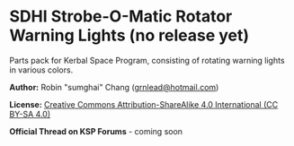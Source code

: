 # SDHI Strobe-O-Matic Rotator Warning Lights (no release yet)
Parts pack for Kerbal Space Program, consisting of rotating warning lights in various colors.

**Author:** Robin "sumghai" Chang (grnlead@hotmail.com)

**License:** [Creative Commons Attribution-ShareAlike 4.0 International (CC BY-SA 4.0)](http://www.creativecommons.org/licenses/by-sa/4.0/)

**Official Thread on KSP Forums** - coming soon
